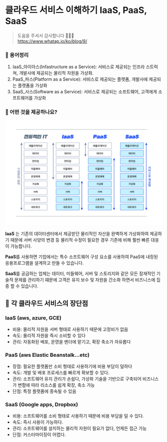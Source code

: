 # 클라우드 서비스 이해하기 IaaS, PaaS, SaaS
> 도움을 주셔서 감사합니다 🙇🏻‍♂️  
> https://www.whatap.io/ko/blog/9/

### 🥑 용어정리 
1. IaaS_아이아스(Infastructure as a Service): 서비스로 제공되는 인프라 스트럭쳐, 개발사에 제공되는 물리적 자원을 가상화.
2. PaaS_파스(Platform as a Service): 서비스로 제공되는 플랫폼, 개발사에 제공되는 플랫폼을 가상화
3. SaaS_사스(Software as a Service): 서비스로 제공되는 소프트웨어, 고객에게 소프트웨어를 가상화

### 🥕 어떤 것을 제공하나요?
<img src="../img/Iaas,SaaS,PaaS_구분.png">

**IaaS** 는 기존의 데이터센터에서 제공받던 물리적인 자산을 완벽하게 가상화하여 제공하기 때문에 서버 사양의 변경 등 물리적 수정이 필요한 경우 기존에 비해 훨씬 빠른 대응이 가능합니다.

**PaaS**를 사용하면 기업에서는 특수 소프트웨어 구성 요소를 사용하여 PaaS에 내장된 응용프로그램을 설계하고 만들 수 있습니다.

**SaaS**를 공급하는 업체는 데이터, 미들웨어, 서버 및 스토리지와 같은 모든 잠재적인 기술적 문제를 관리하기 떄문에 고객은 유지 보수 및 자원을 간소화 하면서 비즈니스에 집중 할 수 있습니다.

## 🐷 각 클라우드 서비스의 장단점

### IaaS (aws, azure, GCE)
* 비용: 물리적 자원을 서버 형태로 사용하기 때문에 고정비가 없음
* 속도: 물리적 자원을 즉시 소비할 수 있다
* 관리: 자동화된 배포, 운영을 벤더에 맡기고, 확장 축소가 자유롭다

### PaaS (aws Elastic Beanstalk...etc)
* 장점: 필요한 플랫폼만 소비 형태로 사용하기에 비용 부담이 덜하다
* 속도: 개발 및 배포 프로세스를 빠르게 확보할 수 있다.
* 관리: 소프트웨어 유지 관리가 손쉽다, 가상화 기술을 기반으로 구축되어 비즈니스가 변함에 따라 리소스를 쉽게 확장, 축소 가능
* 단점: 특정 플랫폼에 종속될 수 있음

### SaaS (Google apps, Dropbox)
* 비용: 소프트웨어를 소비 형태로 사용하기 때문에 비용 부담을 덜 수 있다.
* 속도: 즉시 사용이 가능하다. 
* 관리: 소프트웨어를 설치하는 물리적 자원이 필요가 없다, 언제든 접근 가능
* 단점: 커스터마이징이 어렵다.